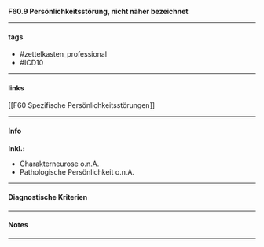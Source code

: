 __F60.9 Persönlichkeitsstörung, nicht näher bezeichnet__

___________________________________________
#### tags

- #zettelkasten_professional
- #ICD10 
___________________________________________
#### links

[[F60 Spezifische Persönlichkeitsstörungen]]

___________________________________________
#### Info
__Inkl.:__
- Charakterneurose o.n.A.  
- Pathologische Persönlichkeit o.n.A.
___________________________________________
#### Diagnostische Kriterien

___________________________________________
#### Notes

___________________________________________


